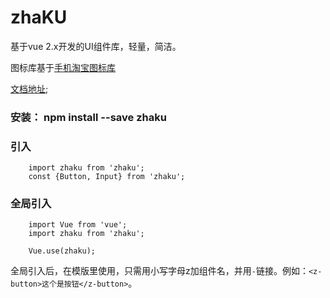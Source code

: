 # zhaKU
基于vue 2.x开发的UI组件库，轻量，简洁。

图标库基于[手机淘宝图标库](https://www.iconfont.cn/collections/detail?spm=a313x.7781069.1998910419.d9df05512&cid=33)

[文档地址](https://zhayes.github.io/zhaKU/);

### 安装： npm install --save zhaku

### 引入
```javascript:;
    import zhaku from 'zhaku';
    const {Button, Input} from 'zhaku';
```

### 全局引入
```javascript:;
    import Vue from 'vue';
    import zhaku from 'zhaku';
    
    Vue.use(zhaku);
```

全局引入后，在模版里使用，只需用小写字母z加组件名，并用`-`链接。例如：```<z-button>这个是按钮</z-button>```。